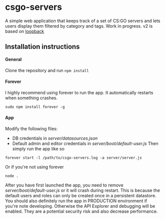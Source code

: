 # csgo-servers
A simple web application that keeps track of a set of CS:GO servers and lets users display them filtered by category and tags. Work in progress. v2 is based on [loopback](https://loopback.io)
## Installation instructions
#### General
Clone the repository and run `npm install`
#### Forever
I highly recommend using forever to run the app. It automatically restarts when something crashes.
```shell
sudo npm install forever -g
```
#### App
Modify the following files:
* DB credentials in *server/datasources.json*
* Default admin and editor credentials in *server/boot/default-user.js*
Then simply run the app like so
```shell
forever start -l /path/to/csgo-servers.log -a server/server.js
```
Or if you're not using forever
```shell
node .
```
After you have first launched the app, you need to remove *server/boot/default-user.js* or it will crash during restart. This is because the default users and roles can only be created once in a persistent datastore. You should also definitely run the app in PRODUCTION environment if you're note developing. Otherwise the API Explorer and debugging will be enabled. They are a potential security risk and also decrease performance.